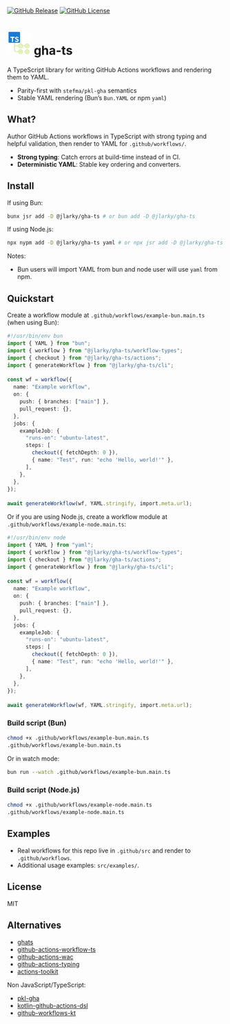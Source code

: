 [![GitHub Release](https://img.shields.io/github/v/release/JLarky/gha-ts?include_prereleases)](https://github.com/JLarky/gha-ts/releases/latest)
[![GitHub License](https://img.shields.io/github/license/JLarky/gha-ts)](https://github.com/JLarky/gha-ts/blob/main/LICENSE)

# <img src="icon.png" alt="gha-ts" width="55"/> gha-ts

A TypeScript library for writing GitHub Actions workflows and rendering them to YAML.

- Parity-first with `stefma/pkl-gha` semantics
- Stable YAML rendering (Bun’s `Bun.YAML` or npm `yaml`)

## What?

Author GitHub Actions workflows in TypeScript with strong typing and helpful validation, then render to YAML for `.github/workflows/`.

- **Strong typing**: Catch errors at build-time instead of in CI.
- **Deterministic YAML**: Stable key ordering and converters.

## Install

If using Bun:

```bash
bunx jsr add -D @jlarky/gha-ts # or bun add -D @jlarky/gha-ts
```

If using Node.js:

```bash
npx nypm add -D @jlarky/gha-ts yaml # or npx jsr add -D @jlarky/gha-ts
```

Notes:
- Bun users will import YAML from bun and node user will use `yaml` from npm.

## Quickstart

Create a workflow module at `.github/workflows/example-bun.main.ts` (when using Bun):

```ts
#!/usr/bin/env bun
import { YAML } from "bun";
import { workflow } from "@jlarky/gha-ts/workflow-types";
import { checkout } from "@jlarky/gha-ts/actions";
import { generateWorkflow } from "@jlarky/gha-ts/cli";

const wf = workflow({
  name: "Example workflow",
  on: {
    push: { branches: ["main"] },
    pull_request: {},
  },
  jobs: {
    exampleJob: {
      "runs-on": "ubuntu-latest",
      steps: [
        checkout({ fetchDepth: 0 }),
        { name: "Test", run: "echo 'Hello, world!'" },
      ],
    },
  },
});

await generateWorkflow(wf, YAML.stringify, import.meta.url);
```

Or if you are using Node.js, create a workflow module at `.github/workflows/example-node.main.ts`:

```ts
#!/usr/bin/env node
import { YAML } from "yaml";
import { workflow } from "@jlarky/gha-ts/workflow-types";
import { checkout } from "@jlarky/gha-ts/actions";
import { generateWorkflow } from "@jlarky/gha-ts/cli";

const wf = workflow({
  name: "Example workflow",
  on: {
    push: { branches: ["main"] },
    pull_request: {},
  },
  jobs: {
    exampleJob: {
      "runs-on": "ubuntu-latest",
      steps: [
        checkout({ fetchDepth: 0 }),
        { name: "Test", run: "echo 'Hello, world!'" },
      ],
    },
  },
});

await generateWorkflow(wf, YAML.stringify, import.meta.url);
```

### Build script (Bun)

```bash
chmod +x .github/workflows/example-bun.main.ts
.github/workflows/example-bun.main.ts
```

Or in watch mode:

```bash
bun run --watch .github/workflows/example-bun.main.ts
```

### Build script (Node.js)

```bash
chmod +x .github/workflows/example-node.main.ts
.github/workflows/example-node.main.ts
```

## Examples

- Real workflows for this repo live in `.github/src` and render to `.github/workflows`.
- Additional usage examples: `src/examples/`.

## License

MIT

## Alternatives

- [ghats](https://github.com/koki-develop/ghats)
- [github-actions-workflow-ts](https://github.com/emmanuelnk/github-actions-workflow-ts)
- [github-actions-wac](https://github.com/webiny/github-actions-wac)
- [github-actions-typing](https://github.com/typesafegithub/github-actions-typing)
- [actions-toolkit](https://github.com/actions/toolkit)

Non JavaScript/TypeScript:

- [pkl-gha](https://github.com/stefma/pkl-gha)
- [kotlin-github-actions-dsl](https://github.com/nefilim/kotlin-github-actions-dsl)
- [github-workflows-kt](https://github.com/typesafegithub/github-workflows-kt)
